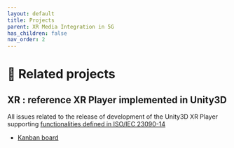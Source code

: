 ```yaml
---
layout: default
title: Projects
parent: XR Media Integration in 5G
has_children: false
nav_order: 2
---
```


# 🚧 Related projects

## XR : reference XR Player implemented in Unity3D

All issues related to the release of development of the Unity3D XR Player supporting [functionalities defined in ISO/IEC 23090-14](features)
* [Kanban board](https://github.com/orgs/5G-MAG/projects/22)
